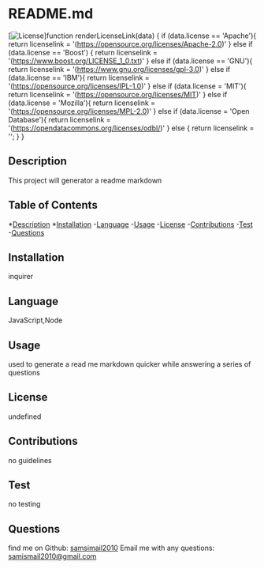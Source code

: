 # README.md

  [![License](https://img.shields.io/badge/License-Apache_2.0-yellowgreen.svg)]function renderLicenseLink(data) {
  if (data.license == 'Apache'){
    return licenselink = '(https://opensource.org/licenses/Apache-2.0)'
  } else if (data.license == 'Boost') {
    return licenselink = '(https://www.boost.org/LICENSE_1_0.txt)'
  } else if (data.license == 'GNU'){
    return licenselink = '(https://www.gnu.org/licenses/gpl-3.0)'
  } else if (data.license == 'IBM'){
    return licenselink = '(https://opensource.org/licenses/IPL-1.0)'
  } else if (data.license = 'MIT'){
    return licenselink = '(https://opensource.org/licenses/MIT)'
  } else if (data.license = 'Mozilla'){
    return licenselink = '(https://opensource.org/licenses/MPL-2.0)'
  } else if (data.license = 'Open Database'){
    return licenselink = '(https://opendatacommons.org/licenses/odbl/)'
  } else {
    return licenselink = '';
  }
}

  ## Description
This project will generator a readme markdown

## Table of Contents
*[Description](#description)
*[Installation](#installation)
-[Language](#language)
-[Usage](#usage)
-[License](#license)
-[Contributions](#contributions)
-[Test](#test)
-[Questions](#questions)

## Installation
inquirer

## Language
JavaScript,Node

## Usage
used to generate a read me markdown quicker while answering a series of questions

## License
undefined

## Contributions
no guidelines

## Test
no testing

## Questions
find me on Github: [samsimail2010](https://github.com/samsimail2010)
Email me with any questions: [samismail2010@gmail.com](mailto:samismail2010@gmail.com)

